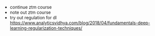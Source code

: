 - continue ztm course
- note out ztm course
- try out regulation for dl https://www.analyticsvidhya.com/blog/2018/04/fundamentals-deep-learning-regularization-techniques/
